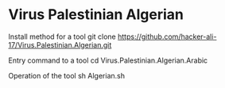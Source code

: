 ﻿#  Virus Palestinian Algerian

Install method for a tool
git clone https://github.com/hacker-ali-17/Virus.Palestinian.Algerian.git

Entry command to a tool
cd Virus.Palestinian.Algerian.Arabic

Operation of the tool
sh Algerian.sh

